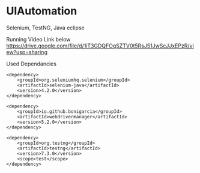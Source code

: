 # UIAutomation
Selenium, TestNG, Java eclipse

Running Video Link below
https://drive.google.com/file/d/1iT3GDQFOqSZTV0t5RsJ51JwScJJxEPzR/view?usp=sharing

Used Dependancies
<!-- https://mvnrepository.com/artifact/org.seleniumhq.selenium/selenium-java -->
	<dependency>
	    <groupId>org.seleniumhq.selenium</groupId>
	    <artifactId>selenium-java</artifactId>
	    <version>4.2.0</version>
	</dependency>
  
  <!-- https://mvnrepository.com/artifact/io.github.bonigarcia/webdrivermanager -->
	<dependency>
	    <groupId>io.github.bonigarcia</groupId>
	    <artifactId>webdrivermanager</artifactId>
	    <version>5.2.0</version>
	</dependency>
  
  <!-- https://mvnrepository.com/artifact/org.testng/testng -->
	<dependency>
	    <groupId>org.testng</groupId>
	    <artifactId>testng</artifactId>
	    <version>7.3.0</version>
	    <scope>test</scope>
	</dependency>
